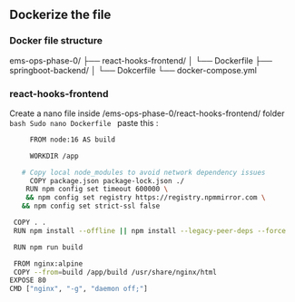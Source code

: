 
## Dockerize the file
### Docker file structure
ems-ops-phase-0/
├── react-hooks-frontend/
│   └── Dockerfile
├── springboot-backend/
│   └── Dokcerfile
└── docker-compose.yml
### react-hooks-frontend
Create a nano file inside /ems-ops-phase-0/react-hooks-frontend/ folder
    ```bash
    Sudo nano Dockerfile
    ```
  paste this : 
   ```bash
        FROM node:16 AS build

        WORKDIR /app

      # Copy local node_modules to avoid network dependency issues
        COPY package.json package-lock.json ./
       RUN npm config set timeout 600000 \
       && npm config set registry https://registry.npmmirror.com \
      && npm config set strict-ssl false

    COPY . .
    RUN npm install --offline || npm install --legacy-peer-deps --force

    RUN npm run build

    FROM nginx:alpine
    COPY --from=build /app/build /usr/share/nginx/html
   EXPOSE 80
  CMD ["nginx", "-g", "daemon off;"]
 ```
